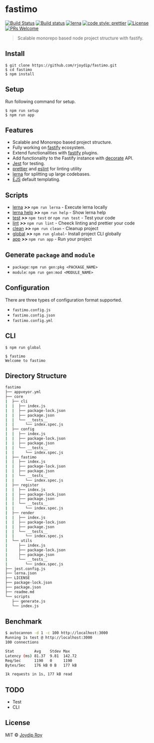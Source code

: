# fastimo

[![Build Status](https://travis-ci.org/rjoydip/fastimo.svg?branch=master)](https://travis-ci.org/rjoydip/fastimo)
[![Build status](https://ci.appveyor.com/api/projects/status/qe5x7i3ift8q7rkv/branch/master?svg=true)](https://ci.appveyor.com/project/rjoydip/fastimo/branch/master)
[![lerna](https://img.shields.io/badge/maintained%20with-lerna-cc00ff.svg)](https://lernajs.io/)
[![code style: prettier](https://img.shields.io/badge/code_style-prettier-ff69b4.svg?style=flat-square)](https://github.com/prettier/prettier)
[![License](https://img.shields.io/npm/l/make-coverage-badge.svg)](https://github.com/rjoydip/fastimo/blob/master/LICENSE)
[![PRs Welcome](https://img.shields.io/badge/PRs-welcome-brightgreen.svg)](https://reactjs.org/docs/how-to-contribute.html#your-first-pull-request)

> Scalable monorepo based node project structure with fastify.

## Install

```
$ git clone https://github.com/rjoydip/fastimo.git
$ cd fastimo
$ npm install
```

## Setup

Run following command for setup.

```
$ npm run setup
$ npm run app
```

## Features

- Scalable and Monorepo based project structure.
- Fully working on [fastify](https://www.fastify.io/) ecosystem.
- Extend functionalities with [fastify](https://www.fastify.io/docs/latest/Plugins/) plugins.
- Add functionality to the Fastify instance with [decorate](https://www.fastify.io/docs/latest/Decorators/) API.
- [Jest](https://jestjs.io/) for testing.
- [prettier](https://prettier.io/) and [eslint](https://eslint.org/) for linting utility
- [lerna](https://lernajs.io/) for splitting up large codebases.
- [EJS]() default templating.

## Scripts

- [lerna](#scripts) ***>>*** `npm run lerna` - Execute lerna locally
- [lerna help](#scripts) ***>>*** `npm run help` - Show lerna help
- [test](#scripts) ***>>*** `npm test` or `npm run test` - Test your code
- [lint](#scripts) ***>>*** `npm run lint` - Cheeck linting and prettier your code
- [clean](#scripts) ***>>*** `npm run clean` - Cleanup project
- [global](#scripts) ***>>*** `npm run global`- Install project CLI globally
- [app](#scripts) ***>>*** `npm run app` - Run your project

## Generate `package` and `module`

- `package`: `npm run gen:pkg <PACKAGE_NAME>`
- `module`: `npm run gen:mod <MODULE_NAME>`

## Configuration

There are three types of configuration format supported.

- `fastimo.config.js`
- `fastimo.config.json`
- `fastimo.config.yml`

## CLI

```
$ npm run global
```

```
$ fastimo
Welcome to fastimo
```

## Directory Structure

```sh
fastimo
├── appveyor.yml
├── core
|  ├── cli
|  |  ├── index.js
|  |  ├── package-lock.json
|  |  ├── package.json
|  |  └── __tests__
|  |     └── index.spec.js
|  ├── config
|  |  ├── index.js
|  |  ├── package-lock.json
|  |  ├── package.json
|  |  └── __tests__
|  |     └── index.spec.js
|  ├── fastimo
|  |  ├── index.js
|  |  ├── package-lock.json
|  |  ├── package.json
|  |  └── __tests__
|  |     └── index.spec.js
|  ├── register
|  |  ├── index.js
|  |  ├── package-lock.json
|  |  ├── package.json
|  |  └── __tests__
|  |     └── index.spec.js
|  ├── render
|  |  ├── index.js
|  |  ├── package-lock.json
|  |  ├── package.json
|  |  └── __tests__
|  |     └── index.spec.js
|  └── utils
|     ├── index.js
|     ├── package-lock.json
|     ├── package.json
|     └── __tests__
|        └── index.spec.js
├── jest.config.js
├── lerna.json
├── LICENSE
├── package-lock.json
├── package.json
├── readme.md
└── scripts
   ├── generate.js
   └── index.js
```

## Benchmark

```sh
$ autocannon -d 1 -c 100 http://localhost:3000
Running 1s test @ http://localhost:3000
100 connections

Stat         Avg    Stdev Max
Latency (ms) 81.37  9.81  142.72
Req/Sec      1190   0     1190
Bytes/Sec    176 kB 0 B   177 kB

1k requests in 1s, 177 kB read
```

## TODO

- Test
- CLI

## License

MIT © [Joydip Roy](https://github.com/rjoydip)
